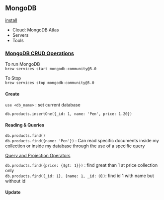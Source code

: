## MongoDB

[install](https://docs.mongodb.com/v5.0/installation/)

- Cloud: MongoDB Atlas
- Servers
- Tools

### [MongoDB CRUD Operations](https://docs.mongodb.com/manual/crud/)

To run MongoDB  
`brew services start mongodb-community@5.0`

To Stop  
`brew services stop mongodb-community@5.0`

#### Create

`use <db_name>` : set current database

`db.products.insertOne({_id: 1, name: 'Pen', price: 1.20})`

#### Reading & Queries

`db.products.find()`  
`db.products.find({name: 'Pen'})` : Can read specific documents inside my collection or inside my database through the use of a specific query

[Query and Projection Operators](https://docs.mongodb.com/manual/reference/operator/query/)

`db.products.find({price: {$gt: 1}})` : find great than 1 at price collection only  
`db.products.find({_id: 1}, {name: 1, _id: 0})`: find id 1 with name but without id

#### Update
